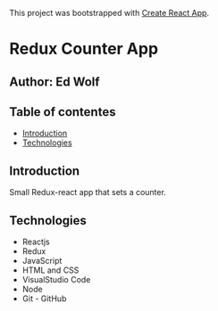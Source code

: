 This project was bootstrapped with [Create React App](https://github.com/facebook/create-react-app).

# Redux Counter App



## Author: Ed Wolf

## Table of contentes
* [Introduction](#Introduction)
* [Technologies](#Technologies)

## Introduction
Small Redux-react app that sets a counter.

## Technologies
* Reactjs
* Redux
* JavaScript
* HTML and CSS
* VisualStudio Code
* Node
* Git - GitHub
